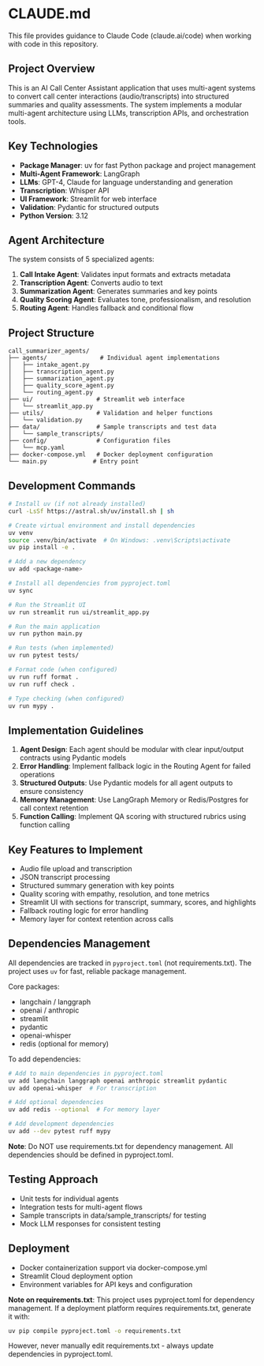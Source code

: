 # CLAUDE.md

This file provides guidance to Claude Code (claude.ai/code) when working with code in this repository.

## Project Overview

This is an AI Call Center Assistant application that uses multi-agent systems to convert call center interactions (audio/transcripts) into structured summaries and quality assessments. The system implements a modular multi-agent architecture using LLMs, transcription APIs, and orchestration tools.

## Key Technologies

- **Package Manager**: uv for fast Python package and project management
- **Multi-Agent Framework**: LangGraph
- **LLMs**: GPT-4, Claude for language understanding and generation
- **Transcription**: Whisper API
- **UI Framework**: Streamlit for web interface
- **Validation**: Pydantic for structured outputs
- **Python Version**: 3.12

## Agent Architecture

The system consists of 5 specialized agents:
1. **Call Intake Agent**: Validates input formats and extracts metadata
2. **Transcription Agent**: Converts audio to text
3. **Summarization Agent**: Generates summaries and key points
4. **Quality Scoring Agent**: Evaluates tone, professionalism, and resolution
5. **Routing Agent**: Handles fallback and conditional flow

## Project Structure

```
call_summarizer_agents/
├── agents/               # Individual agent implementations
│   ├── intake_agent.py
│   ├── transcription_agent.py
│   ├── summarization_agent.py
│   ├── quality_score_agent.py
│   └── routing_agent.py
├── ui/                  # Streamlit web interface
│   └── streamlit_app.py
├── utils/               # Validation and helper functions
│   └── validation.py
├── data/                # Sample transcripts and test data
│   └── sample_transcripts/
├── config/              # Configuration files
│   └── mcp.yaml
├── docker-compose.yml   # Docker deployment configuration
└── main.py             # Entry point
```

## Development Commands

```bash
# Install uv (if not already installed)
curl -LsSf https://astral.sh/uv/install.sh | sh

# Create virtual environment and install dependencies
uv venv
source .venv/bin/activate  # On Windows: .venv\Scripts\activate
uv pip install -e .

# Add a new dependency
uv add <package-name>

# Install all dependencies from pyproject.toml
uv sync

# Run the Streamlit UI
uv run streamlit run ui/streamlit_app.py

# Run the main application
uv run python main.py

# Run tests (when implemented)
uv run pytest tests/

# Format code (when configured)
uv run ruff format .
uv run ruff check .

# Type checking (when configured)
uv run mypy .
```

## Implementation Guidelines

1. **Agent Design**: Each agent should be modular with clear input/output contracts using Pydantic models
2. **Error Handling**: Implement fallback logic in the Routing Agent for failed operations
3. **Structured Outputs**: Use Pydantic models for all agent outputs to ensure consistency
4. **Memory Management**: Use LangGraph Memory or Redis/Postgres for call context retention
5. **Function Calling**: Implement QA scoring with structured rubrics using function calling

## Key Features to Implement

- Audio file upload and transcription
- JSON transcript processing
- Structured summary generation with key points
- Quality scoring with empathy, resolution, and tone metrics
- Streamlit UI with sections for transcript, summary, scores, and highlights
- Fallback routing logic for error handling
- Memory layer for context retention across calls

## Dependencies Management

All dependencies are tracked in `pyproject.toml` (not requirements.txt). The project uses `uv` for fast, reliable package management.

Core packages:
- langchain / langgraph
- openai / anthropic
- streamlit
- pydantic
- openai-whisper
- redis (optional for memory)

To add dependencies:
```bash
# Add to main dependencies in pyproject.toml
uv add langchain langgraph openai anthropic streamlit pydantic
uv add openai-whisper  # For transcription

# Add optional dependencies
uv add redis --optional  # For memory layer

# Add development dependencies
uv add --dev pytest ruff mypy
```

**Note**: Do NOT use requirements.txt for dependency management. All dependencies should be defined in pyproject.toml.

## Testing Approach

- Unit tests for individual agents
- Integration tests for multi-agent flows
- Sample transcripts in data/sample_transcripts/ for testing
- Mock LLM responses for consistent testing

## Deployment

- Docker containerization support via docker-compose.yml
- Streamlit Cloud deployment option
- Environment variables for API keys and configuration

**Note on requirements.txt**: This project uses pyproject.toml for dependency management. If a deployment platform requires requirements.txt, generate it with:
```bash
uv pip compile pyproject.toml -o requirements.txt
```
However, never manually edit requirements.txt - always update dependencies in pyproject.toml.
